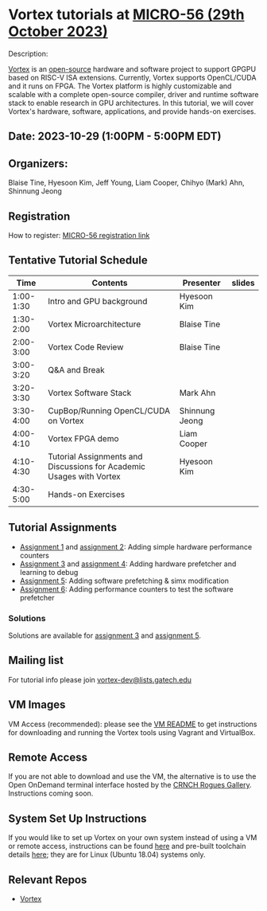 # Vortex tutorials at [MICRO-56 (29th October 2023)](https://microarch.org/micro56/index.php)

Description:

[Vortex](http://vortex.cc.gatech.edu/) is an [open-source](https://github.com/vortexgpgpu/) hardware and software project to support GPGPU based on RISC-V ISA extensions. Currently, Vortex supports OpenCL/CUDA and it runs on FPGA. The Vortex platform is highly customizable and scalable with a complete open-source compiler, driver and runtime software stack to enable research in GPU architectures. In this tutorial, we will cover Vortex's hardware, software, applications, and provide hands-on exercises.

## Date: 2023-10-29 (1:00PM - 5:00PM EDT)

## Organizers:

Blaise Tine, Hyesoon Kim, Jeff Young, Liam Cooper, Chihyo (Mark) Ahn, Shinnung Jeong

## Registration

How to register: [MICRO-56 registration link](https://microarch.org/micro56/attend/register.php)

## Tentative Tutorial Schedule

| Time      | Contents                                                             | Presenter      | slides |
|-----------|----------------------------------------------------------------------|----------------|--------|
| 1:00-1:30 | Intro and GPU background                                             | Hyesoon Kim    |        |
| 1:30-2:00 | Vortex Microarchitecture                                             | Blaise Tine    |        |
| 2:00-3:00 | Vortex Code Review                                                   | Blaise Tine    |        |
| 3:00-3:20 | Q&A and Break                                                        |                |        |
| 3:20-3:30 | Vortex Software Stack                                                | Mark Ahn       |        |
| 3:30-4:00 | CupBop/Running OpenCL/CUDA on Vortex                                 | Shinnung Jeong |        |
| 4:00-4:10 | Vortex FPGA demo                                                     | Liam Cooper    |        |
| 4:10-4:30 | Tutorial Assignments and Discussions for Academic Usages with Vortex | Hyesoon Kim    |        |
| 4:30-5:00 | Hands-on Exercises                                                   |                |        |

## Tutorial Assignments

* [Assignment 1](Exercises/assignment1.md) and [assignment 2](Exercises/assignment2.md): Adding simple hardware performance counters
* [Assignment 3](Exercises/assignment3.md) and [assignment 4](Exercises/assignment4.md): Adding hardware prefetcher and learning to debug
* [Assignment 5](Exercises/assignment5.md): Adding software prefetching & simx modification
* [Assignment 6](Exercises/assignment6.md): Adding performance counters to test the software prefetcher

### Solutions
Solutions are available for [assignment 3](https://github.com/vortexgpgpu/vortex_tutorials/blob/main/Solutions/assignment3_solution.md) and [assignment 5](https://github.com/vortexgpgpu/vortex_tutorials/blob/main/Solutions/assignment5_solution.md).

## Mailing list
For tutorial info please join vortex-dev@lists.gatech.edu 

## VM Images
VM Access (recommended): please see the [VM README](VM_Imgs/VM_README.md) to get instructions for downloading and running the Vortex tools using Vagrant and VirtualBox.

## Remote Access
If you are not able to download and use the VM, the alternative is to use the Open OnDemand terminal interface hosted by the [CRNCH Rogues Gallery](https://crnch.gatech.edu/). Instructions coming soon.

## System Set Up Instructions
If you would like to set up Vortex on your own system instead of using a VM or remote access, instructions can be found [here](https://github.com/vortexgpgpu/vortex/blob/master/README.md) and pre-built toolchain details [here](https://github.com/vortexgpgpu/vortex/blob/master/docs/execute_opencl_on_vortex.md); they are for Linux (Ubuntu 18.04) systems only.

## Relevant Repos

* [Vortex](https://github.com/vortexgpgpu/vortex)
